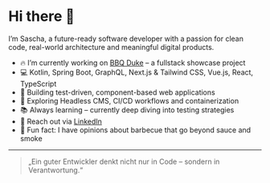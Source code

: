 # Hi there 👋

I’m Sascha, a future-ready software developer with a passion for clean code, real-world architecture and meaningful digital products.

- 🔥 I’m currently working on [BBQ Duke](https://github.com/saschaschiffer/bbqduke.com) – a fullstack showcase project
- 💻 Kotlin, Spring Boot, GraphQL, Next.js & Tailwind CSS, Vue.js, React, TypeScript
- 🧠 Building test-driven, component-based web applications
- 🧩 Exploring Headless CMS, CI/CD workflows and containerization
- 📚 Always learning – currently deep diving into testing strategies
- 📨 Reach out via [LinkedIn](https://www.linkedin.com/in/saschaschiffer)
- 🍖 Fun fact: I have opinions about barbecue that go beyond sauce and smoke

---

> „Ein guter Entwickler denkt nicht nur in Code – sondern in Verantwortung.“
